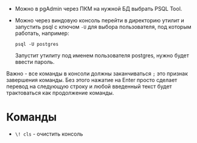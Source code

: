 * Можно в pgAdmin через ПКМ на нужной БД выбрать PSQL Tool.

* Можно через виндовую консоль перейти в директорию утилит и запустить psql с ключом `-U` для выбора пользователя, под которым работать, например:

  ```
  psql -U postgres
  ```

  Запустит утилиту под именем пользователя postgres, нужно будет ввести пароль.

Важно - все команды в консоли должны заканчиваться `;` это признак завершения команды. Без этого нажатие на Enter просто сделает перевод на следующую строку и любой введенный текст будет трактоваться как продолжение команды.



# Команды

* `\! cls` - очистить консоль